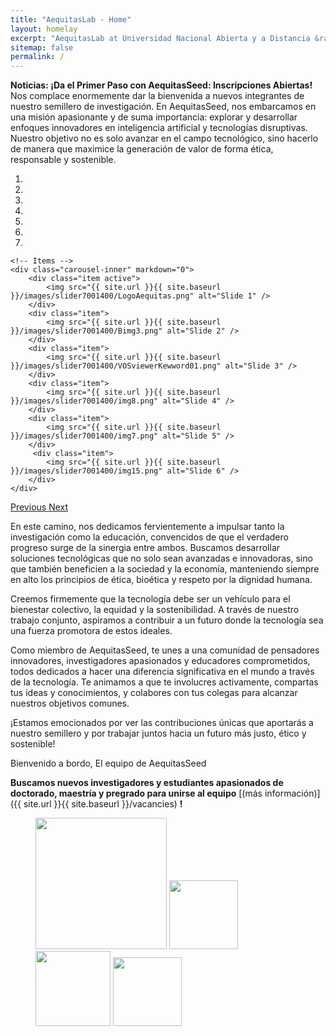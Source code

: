 ```yaml
---
title: "AequitasLab - Home"
layout: homelay
excerpt: "AequitasLab at Universidad Nacional Abierta y a Distancia &rarr; UNAD."
sitemap: false
permalink: /
---
```


**Noticias: ¡Da el Primer Paso con AequitasSeed: Inscripciones Abiertas!** Nos complace enormemente dar la bienvenida a nuevos integrantes de nuestro semillero de investigación. En AequitasSeed, nos embarcamos en una misión apasionante y de suma importancia: explorar y desarrollar enfoques innovadores en inteligencia artificial y tecnologías disruptivas. Nuestro objetivo no es solo avanzar en el campo tecnológico, sino hacerlo de manera que maximice la generación de valor de forma ética, responsable y sostenible.


<div markdown="0" id="carousel" class="carousel slide" data-ride="carousel" data-interval="4000" data-pause="hover" >
    <!-- Menu -->
    <ol class="carousel-indicators">
        <li data-target="#carousel" data-slide-to="0" class="active"></li>
        <li data-target="#carousel" data-slide-to="1"></li>
        <li data-target="#carousel" data-slide-to="2"></li>
        <li data-target="#carousel" data-slide-to="3"></li>
        <li data-target="#carousel" data-slide-to="4"></li>
        <li data-target="#carousel" data-slide-to="5"></li>
        <li data-target="#carousel" data-slide-to="6"></li>
    </ol>

    <!-- Items -->
    <div class="carousel-inner" markdown="0">
        <div class="item active">
            <img src="{{ site.url }}{{ site.baseurl }}/images/slider7001400/LogoAequitas.png" alt="Slide 1" />
        </div>
        <div class="item">
            <img src="{{ site.url }}{{ site.baseurl }}/images/slider7001400/Bimg3.png" alt="Slide 2" />
        </div>
        <div class="item">
            <img src="{{ site.url }}{{ site.baseurl }}/images/slider7001400/VOSviewerKewword01.png" alt="Slide 3" />
        </div>
        <div class="item">
            <img src="{{ site.url }}{{ site.baseurl }}/images/slider7001400/img8.png" alt="Slide 4" />
        </div>
        <div class="item">
            <img src="{{ site.url }}{{ site.baseurl }}/images/slider7001400/img7.png" alt="Slide 5" />
        </div>       
         <div class="item">
            <img src="{{ site.url }}{{ site.baseurl }}/images/slider7001400/img15.png" alt="Slide 6" />
        </div>
    </div>
  <a class="left carousel-control" href="#carousel" role="button" data-slide="prev">
    <span class="glyphicon glyphicon-chevron-left" aria-hidden="true"></span>
    <span class="sr-only">Previous</span>
  </a>
  <a class="right carousel-control" href="#carousel" role="button" data-slide="next">
    <span class="glyphicon glyphicon-chevron-right" aria-hidden="true"></span>
    <span class="sr-only">Next</span>
  </a>
</div>


En este camino, nos dedicamos fervientemente a impulsar tanto la investigación como la educación, convencidos de que el verdadero progreso surge de la sinergia entre ambos. Buscamos desarrollar soluciones tecnológicas que no solo sean avanzadas e innovadoras, sino que también beneficien a la sociedad y la economía, manteniendo siempre en alto los principios de ética, bioética y respeto por la dignidad humana. 


Creemos firmemente que la tecnología debe ser un vehículo para el bienestar colectivo, la equidad y la sostenibilidad. A través de nuestro trabajo conjunto, aspiramos a contribuir a un futuro donde la tecnología sea una fuerza promotora de estos ideales.

Como miembro de AequitasSeed, te unes a una comunidad de pensadores innovadores, investigadores apasionados y educadores comprometidos, todos dedicados a hacer una diferencia significativa en el mundo a través de la tecnología. Te animamos a que te involucres activamente, compartas tus ideas y conocimientos, y colabores con tus colegas para alcanzar nuestros objetivos comunes. 

¡Estamos emocionados por ver las contribuciones únicas que aportarás a nuestro semillero y por trabajar juntos hacia un futuro más justo, ético y sostenible! 

Bienvenido a bordo,
El equipo de AequitasSeed

 **Buscamos nuevos investigadores y estudiantes apasionados de doctorado, maestría y pregrado para unirse al equipo** [(más información)]({{ site.url }}{{ site.baseurl }}/vacancies) **!**




<figure class="fourth">
  <img src="{{ site.url }}{{ site.baseurl }}/images/logopic/Logo_Leiden.jpg" style="width: 210px">
  <img src="{{ site.url }}{{ site.baseurl }}/images/logopic/Logo_Nanofront.jpg" style="width: 110px">
  <img src="{{ site.url }}{{ site.baseurl }}/images/logopic/Logo_NWO.jpg" style="width: 120px">
  <img src="{{ site.url }}{{ site.baseurl }}/images/logopic/Logo_ERC.jpg" style="width: 110px">
</figure>
